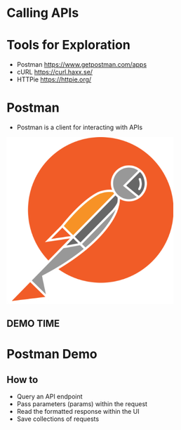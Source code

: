 # Calling APIs

# Tools for Exploration

* Postman <https://www.getpostman.com/apps>
* cURL <https://curl.haxx.se/>
* HTTPie <https://httpie.org/>

# Postman

* Postman is a client for interacting with APIs

<img src="./postman-logo-512.png" width="380px"/>

## DEMO TIME

# Postman Demo

## How to

* Query an API endpoint
* Pass parameters (params) within the request
* Read the formatted response within the UI
* Save collections of requests
